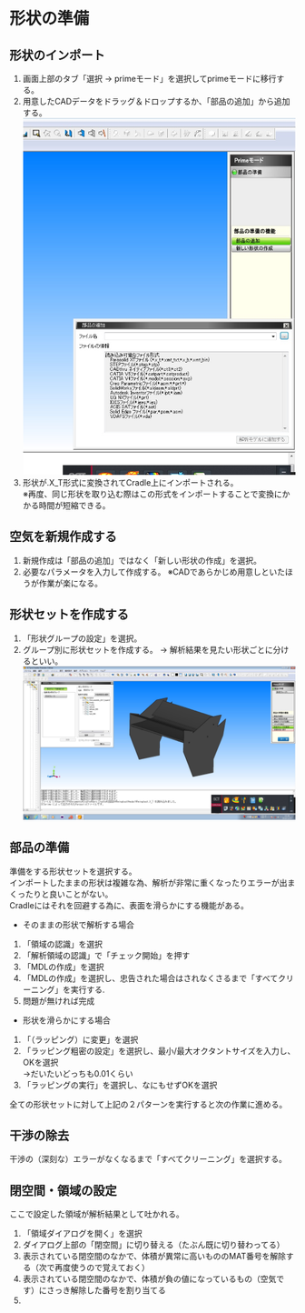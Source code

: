 # 形状の準備
## 形状のインポート
1. 画面上部のタブ「選択 -> primeモード」を選択してprimeモードに移行する。
2. 用意したCADデータをドラッグ＆ドロップするか、「部品の追加」から追加する。  
![importCAD](https://github.com/KIT-formula/Cradle/blob/image/importCAD.jpg)
3. 形状が.X_T形式に変換されてCradle上にインポートされる。  
※再度、同じ形状を取り込む際はこの形式をインポートすることで変換にかかる時間が短縮できる。

## 空気を新規作成する
1. 新規作成は「部品の追加」ではなく「新しい形状の作成」を選択。
2. 必要なパラメータを入力して作成する。
※CADであらかじめ用意しといたほうが作業が楽になる。

## 形状セットを作成する
1. 「形状グループの設定」を選択。
2. グループ別に形状セットを作成する。 → 解析結果を見たい形状ごとに分けるといい。  
![group](https://github.com/KIT-formula/Cradle/blob/image/gropesetting.jpg)

## 部品の準備
準備をする形状セットを選択する。  
インポートしたままの形状は複雑な為、解析が非常に重くなったりエラーが出まくったりと良いことがない。  
Cradleにはそれを回避する為に、表面を滑らかにする機能がある。  

- そのままの形状で解析する場合

1. 「領域の認識」を選択
2. 「解析領域の認識」で「チェック開始」を押す
3. 「MDLの作成」を選択
4. 「MDLの作成」を選択し、忠告された場合はされなくさるまで「すべてクリーニング」を実行する. 
5. 問題が無ければ完成

- 形状を滑らかにする場合
1. 「（ラッピング）に変更」を選択
2. 「ラッピング粗密の設定」を選択し、最小/最大オクタントサイズを入力し、OKを選択  
  →だいたいどっちも0.01くらい
3. 「ラッピングの実行」を選択し、なにもせずOKを選択

全ての形状セットに対して上記の２パターンを実行すると次の作業に進める。

## 干渉の除去
干渉の（深刻な）エラーがなくなるまで「すべてクリーニング」を選択する。  

## 閉空間・領域の設定
ここで設定した領域が解析結果として吐かれる。

1. 「領域ダイアログを開く」を選択
2. ダイアログ上部の「閉空間」に切り替える（たぶん既に切り替わってる）
3. 表示されている閉空間のなかで、体積が異常に高いもののMAT番号を解除する（次で再度使うので覚えておく）
4. 表示されている閉空間のなかで、体積が負の値になっているもの（空気です）にさっき解除した番号を割り当てる
5. 
